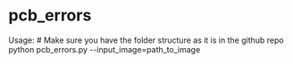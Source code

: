 # pcb_errors
Usage:   # Make sure you have the folder structure as it is in the github repo   
python pcb_errors.py --input_image=path_to_image
